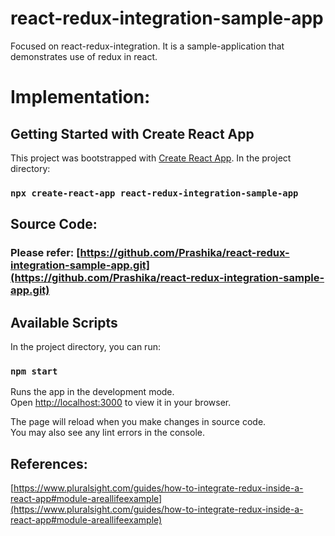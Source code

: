 # react-redux-integration-sample-app
Focused on react-redux-integration. It is a sample-application that demonstrates use of redux in react.

# Implementation:

## Getting Started with Create React App

This project was bootstrapped with [Create React App](https://github.com/facebook/create-react-app).
In the project directory:

### `npx create-react-app react-redux-integration-sample-app`

## Source Code:
### Please refer: [https://github.com/Prashika/react-redux-integration-sample-app.git](https://github.com/Prashika/react-redux-integration-sample-app.git)

## Available Scripts

In the project directory, you can run:

### `npm start`

Runs the app in the development mode.\
Open [http://localhost:3000](http://localhost:3000) to view it in your browser.

The page will reload when you make changes in source code.\
You may also see any lint errors in the console.

## References:
[https://www.pluralsight.com/guides/how-to-integrate-redux-inside-a-react-app#module-areallifeexample](https://www.pluralsight.com/guides/how-to-integrate-redux-inside-a-react-app#module-areallifeexample)

